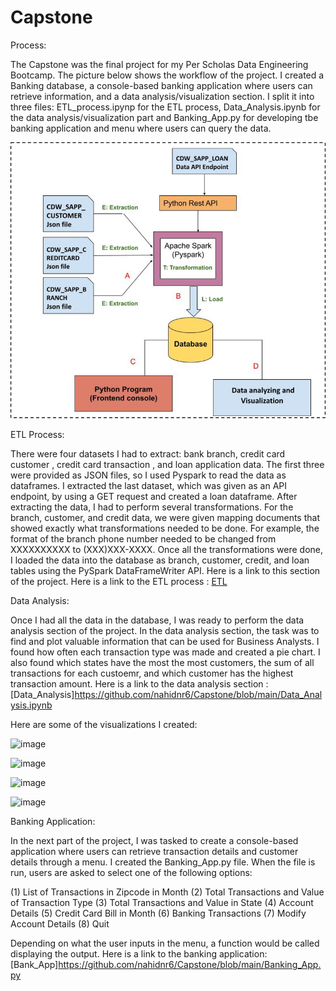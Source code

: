 # Capstone

Process:

The Capstone was the final project for my Per Scholas Data Engineering Bootcamp. The picture below shows the workflow of the project. I created a Banking database, a console-based banking application where users can retrieve information, and a data analysis/visualization section. I split it into three files: ETL_process.ipynp for the ETL process, Data_Analysis.ipynb for the data analysis/visualization part and Banking_App.py for developing tbe banking application and menu where users can query the data.

![Alt text](image.png)

ETL Process:

There were four datasets I had to extract: bank branch, credit card customer , credit card transaction , and loan application data. The first three were provided as JSON files, so I used Pyspark to read the data as dataframes. I extracted the last dataset, which was given as an API endpoint, by using a GET request and created a loan dataframe. After extracting the data, I had to perform several transformations. For the branch, customer, and credit data, we were given mapping documents that showed exactly what transformations needed to be done. For example, the format of the branch phone number needed to be changed from XXXXXXXXXX to (XXX)XXX-XXXX. Once all the transformations were done, I loaded the data into the database as branch, customer, credit, and loan tables using the PySpark DataFrameWriter API. Here is a link to this section of the project. Here is a link to the ETL process : [ETL](https://github.com/nahidnr6/Capstone/blob/main/ETL_process.ipynb)

Data Analysis:

Once I had all the data in the database, I was ready to perform the data analysis section of the project. In the data analysis section, the task was to find and plot valuable information that can be used for Business Analysts. I found how often each transaction type was made and created a pie chart. I also found which states have the most the most customers, the sum of all transactions for each custoemr, and which customer has the highest transaction amount. Here is a link to the data analysis section : [Data_Analysis]https://github.com/nahidnr6/Capstone/blob/main/Data_Analysis.ipynb

Here are some of the visualizations I created:

![image](https://github.com/nahidnr6/Capstone/assets/64870566/4fe5c562-839b-47be-a95c-5db113c52b8b)

![image](https://github.com/nahidnr6/Capstone/assets/64870566/32decd00-0c6c-481d-98d1-e7db290f8fc1)

![image](https://github.com/nahidnr6/Capstone/assets/64870566/a3da9da8-e58c-4e29-ae65-57221a783d8a)

![image](https://github.com/nahidnr6/Capstone/assets/64870566/de181abd-dfec-45ec-9d16-d9b79846cd84)

Banking Application:

In the next part of the project, I was tasked to create a console-based application where users can retrieve transaction details and customer details through a menu. I created the Banking_App.py file. When the file is run, users are asked to select one of the following options:

(1) List of Transactions in Zipcode in Month
(2) Total Transactions and Value of Transaction Type
(3) Total Transactions and Value in State
(4) Account Details
(5) Credit Card Bill in Month
(6) Banking Transactions
(7) Modify Account Details
(8) Quit

Depending on what the user inputs in the menu, a function would be called displaying the output. Here is a link to the banking application: [Bank_App]https://github.com/nahidnr6/Capstone/blob/main/Banking_App.py
